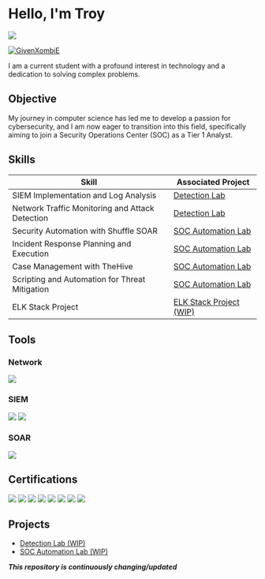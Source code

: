 # Hello, I'm Troy
<a href="https://www.linkedin.com/in/troyroever/"><img src="https://img.shields.io/badge/-LinkedIn-0072b1?&style=for-the-badge&logo=linkedin&logoColor=white" /></a>

<a href="https://app.hackthebox.com/profile/1724001"> ![GivenXombiE](https://www.hackthebox.eu/badge/image/1724001)</a>

I am a current student with a profound interest in technology and a dedication to solving complex problems.

## Objective

My journey in computer science has led me to develop a passion for cybersecurity, and I am now eager to transition into this field, specifically aiming to join a Security Operations Center (SOC) as a Tier 1 Analyst.

## Skills


| Skill                                         | Associated Project         |
|-----------------------------------------------|----------------------------|
| SIEM Implementation and Log Analysis          | <a href="https://github.com/GivenXombiE/Detection-Lab">Detection Lab </a>|
| Network Traffic Monitoring and Attack Detection | <a href="https://github.com/GivenXombiE/Detection-Lab">Detection Lab </a>|
| Security Automation with Shuffle SOAR         | <a href="https://github.com/GivenXombiE/SOC-Automation">SOC Automation Lab </a>|
| Incident Response Planning and Execution      | <a href="https://github.com/GivenXombiE/SOC-Automation">SOC Automation Lab </a>|
| Case Management with TheHive                  | <a href="https://github.com/GivenXombiE/SOC-Automation">SOC Automation Lab </a>|
| Scripting and Automation for Threat Mitigation | <a href="https://github.com/GivenXombiE/SOC-Automation">SOC Automation Lab </a>|
| ELK Stack Project                               | <a href="https://github.com/GivenXombiE/ELK-Stack-Project">ELK Stack Project (WIP)</a>|

## Tools


### Network
<div>
    <img src="https://img.shields.io/badge/-Wireshark-1679A7?&style=for-the-badge&logo=Wireshark&logoColor=white" />
</div>


### SIEM
<div>
    <img src="https://img.shields.io/badge/-Splunk-000000?&style=for-the-badge&logo=Splunk&logoColor=white" />
    <img src="https://img.shields.io/badge/-Wazuh-0000FF?&style=for-the-badge&logo=Wazuh&logoColor=white" />
    
</div>

### SOAR
<div>
    <img src="https://img.shields.io/badge/-Shuffle-00000?&style=for-the-badge&logo=Splunk&logoColor=white" />
</div>

## Certifications

<div>
<img src="https://img.shields.io/badge/-CSCP-FF0000?&style=for-the-badge&logo=CompTIA&logoColor=white" />
<img src="https://img.shields.io/badge/-CCAP-4D4D4D?&style=for-the-badge&logo=CompTIA&logoColor=white" />
<img src="https://img.shields.io/badge/-Cloud%2B-007ACC?&style=for-the-badge&logo=CompTIA&logoColor=white" />
<img src="https://img.shields.io/badge/-Security%2B-FF0000?&style=for-the-badge&logo=CompTIA&logoColor=white" />
<img src="https://img.shields.io/badge/-Network%2B-007ACC?&style=for-the-badge&logo=CompTIA&logoColor=white" />
<img src="https://img.shields.io/badge/-A%2B-4D4D4D?&style=for-the-badge&logo=CompTIA&logoColor=white" />
<img src="https://img.shields.io/badge/-CIOS-FF0000?&style=for-the-badge&logo=CompTIA&logoColor=white" />
<img src="https://img.shields.io/badge/-CSIS-007ACC?&style=for-the-badge&logo=CompTIA&logoColor=white" />
</div>

## Projects
- <a href="https://github.com/GivenXombiE/Detection-Lab/blob/main/README.md">Detection Lab (WIP)</a>
- <a href="https://github.com/GivenXombiE/SOC-Automation">SOC Automation Lab (WIP)</a>

*****This repository is continuously changing/updated*****
